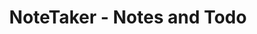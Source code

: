 ---
layout: 'apps'
title: 'NoteTaker - Notes and Todo'
description: 'NoteTaker is the fastest and best looking note taking application for your Android Phone. It is also the easiest to use. Your edits get saved automatically. No Ads.'
item: 'notetaker'
---